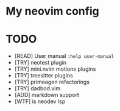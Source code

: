 # My neovim config



# TODO
- [READ] User manual `:help user-manual`
- [TRY] neotest plugin
- [TRY] mini.nvim motions plugins
- [TRY] treesitter plugins
- [TRY] primeagen refactorings
- [TRY] dadbod.vim
- [ADD] markdown support
- [WTF] is neodev lsp

